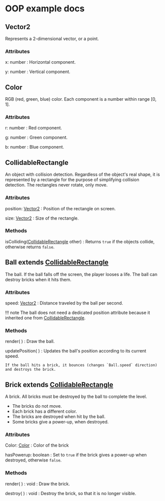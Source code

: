 # OOP example docs

## Vector2

Represents a 2-dimensional vector, or a point.

### Attributes

x: number
:	Horizontal component.

y: number
:	Vertical component.

## Color

RGB (red, green, blue) color.
Each component is a number within range [0, 1].

### Attributes

r: number
:	Red component.

g: number
:	Green component.

b: number
:	Blue component.

## CollidableRectangle

An object with collision detection. Regardless of the object's real shape, it is represented by a rectangle for the purpose of simplifying collision detection. The rectangles never rotate, only move.

### Attributes

position: [Vector2](#class-vector2)
:	Position of the rectangle on screen.

size: [Vector2](#class-vector2)
:	Size of the rectangle.

### Methods

isColliding([CollidableRectangle](#class-collidablerectangle) other)
:	Returns `true` if the objects collide, otherwise returns `false`.

## Ball extends [CollidableRectangle](#class-collidablerectangle)

The ball. If the ball falls off the screen, the player looses a life. The ball can destroy bricks when it hits them.

### Attributes

speed: [Vector2](#class-vector2)
:	Distance traveled by the ball per second.

!!! note
	The ball does not need a dedicated position attribute because it inherited one from [CollidableRectangle](#class-collidablerectangle).

### Methods

render( )
:	Draw the ball.

updatePosition( )
:	Updates the ball's position according to its current speed.

	If the ball hits a brick, it bounces (changes `Ball.speed` direction) and destroys the brick.

## Brick extends [CollidableRectangle](#class-collidablerectangle)

A brick. All bricks must be destroyed by the ball to complete the level.

* The bricks do not move.
* Each brick has a different color.
* The bricks are destroyed when hit by the ball.
* Some bricks give a power-up, when destroyed.

### Attributes

Color: [Color](#class-color)
:	Color of the brick

hasPowerup: boolean
:	Set to `true` if the brick gives a power-up when destroyed, otherwise `false`.


### Methods

render( ) : void
:	Draw the brick.

destroy( ) : void
:	Destroy the brick, so that it is no longer visible.